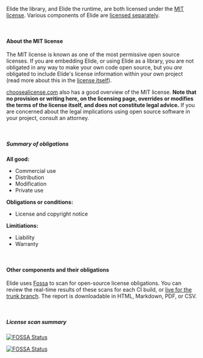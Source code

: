 
Elide the library, and Elide the runtime, are both licensed under the [MIT license][1]. Various components of Elide are
[licensed separately](https://github.com/elide-dev/elide/blob/v3/LICENSES.txt).

<br />

#### About the MIT license

The MIT license is known as one of the most permissive open source licenses. If you are embedding Elide, or using Elide
as a library, you are not obligated in any way to make your own code open source, but you _are_ obligated to include
Elide's license information within your own project (read more about this in the [license itself][1]).

[choosealicense.com][2] also has a good overview of the MIT license. **Note that no provision or writing here, on the
licensing page, overrides or modifies the terms of the license itself, and does not constitute legal advice.** If you
are concerned about the legal implications using open source software in your project, consult an attorney.

<br />

##### Summary of obligations

**All good:**
- Commercial use
- Distribution
- Modification
- Private use

**Obligations or conditions:**
- License and copyright notice

**Limitiations:**
- Liability
- Warranty

<br />

#### Other components and their obligations

Elide uses [Fossa][3] to scan for open-source license obligations. You can review the real-time results of these scans
for each CI build, or [live for the trunk branch][4]. The report is downloadable in HTML, Markdown, PDF, or CSV.

<br />

##### License scan summary

[![FOSSA Status](https://app.fossa.com/api/projects/git%2Bgithub.com%2Felide-dev%2Fv3.svg?type=shield)](https://app.fossa.com/projects/git%2Bgithub.com%2Felide-dev%2Fv3?ref=badge_shield)

[![FOSSA Status](https://app.fossa.com/api/projects/git%2Bgithub.com%2Felide-dev%2Fv3.svg?type=large)](https://app.fossa.com/projects/git%2Bgithub.com%2Felide-dev%2Fv3?ref=badge_large)

[1]: https://github.com/elide-dev/elide/blob/v3/LICENSE
[2]: https://choosealicense.com/licenses/mit/
[3]: https://fossa.com/
[4]: https://app.fossa.com/reports/92920fa8-90a7-4fc0-acbf-74b1293742cf
